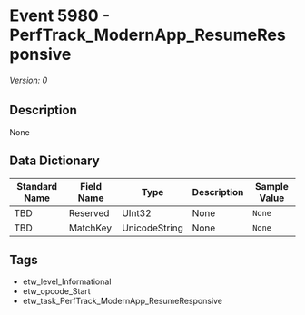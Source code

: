 # Event 5980 - PerfTrack_ModernApp_ResumeResponsive
###### Version: 0

## Description
None

## Data Dictionary
|Standard Name|Field Name|Type|Description|Sample Value|
|---|---|---|---|---|
|TBD|Reserved|UInt32|None|`None`|
|TBD|MatchKey|UnicodeString|None|`None`|

## Tags
* etw_level_Informational
* etw_opcode_Start
* etw_task_PerfTrack_ModernApp_ResumeResponsive